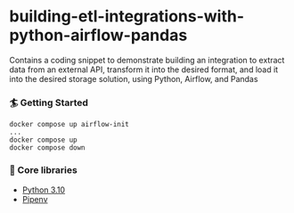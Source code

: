 # building-etl-integrations-with-python-airflow-pandas
Contains a coding snippet to demonstrate building an integration to extract data from an external API, transform it into the desired format, and load it into the desired storage solution, using Python, Airflow, and Pandas 

### 🏄 Getting Started
```
docker compose up airflow-init
...
docker compose up
docker compose down
```

### 🔧 Core libraries
- [Python 3.10](https://www.python.org/downloads/)
- [Pipenv](https://pipenv.pypa.io/en/latest/)
